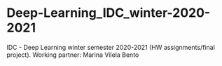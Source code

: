 # Deep-Learning_IDC_winter-2020-2021
IDC - Deep Learning winter semester 2020-2021 (HW assignments/final project). Working partner: Marina Vilela Bento
